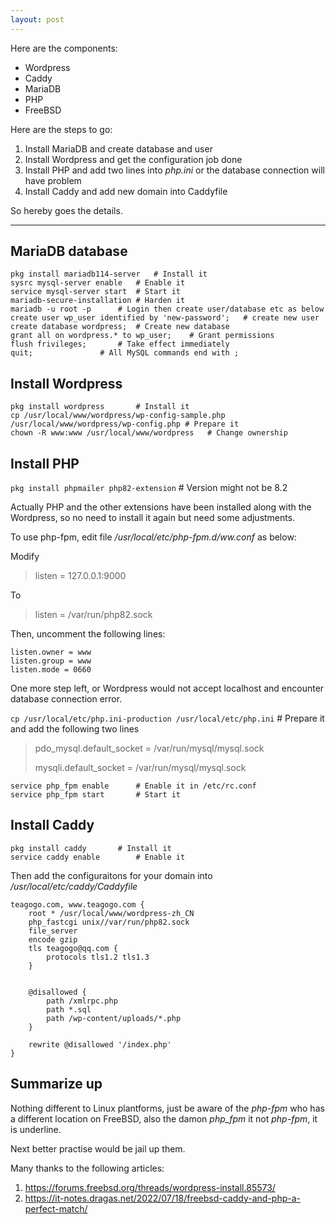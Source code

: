 ```yaml
---
layout: post
---
```


Here are the components:

* Wordpress
* Caddy
* MariaDB
* PHP
* FreeBSD

Here are the steps to go:

1. Install MariaDB and create database and user
2. Install Wordpress and get the configuration job done
3. Install PHP and add two lines into *php.ini* or the database connection will have problem
4. Install Caddy and add new domain into Caddyfile

So hereby goes the details.

---

## MariaDB database

```
pkg install mariadb114-server	# Install it
sysrc mysql-server enable	# Enable it
service mysql-server start	# Start it
mariadb-secure-installation	# Harden it
mariadb -u root -p		# Login then create user/database etc as below
create user wp_user identified by 'new-password';	# create new user
create database wordpress;	# Create new database
grant all on wordpress.* to wp_user;	# Grant permissions
flush frivileges;		# Take effect immediately
quit;				# All MySQL commands end with ;
``` 
## Install Wordpress

```
pkg install wordpress		# Install it
cp /usr/local/www/wordpress/wp-config-sample.php /usr/local/www/wordpress/wp-config.php	# Prepare it
chown -R www:www /usr/local/www/wordpress	# Change ownership
```

## Install PHP

`pkg install phpmailer php82-extension`		# Version might not be 8.2

Actually PHP and the other extensions have been installed along with the Wordpress, so no need to install it again but need some adjustments.

To use php-fpm, edit file */usr/local/etc/php-fpm.d/ww.conf* as below:

Modify

> listen = 127.0.0.1:9000

To

> listen = /var/run/php82.sock

Then, uncomment the following lines:

```
listen.owner = www
listen.group = www
listen.mode = 0660
```

One more step left, or Wordpress would not accept localhost and encounter database connection error.

`cp /usr/local/etc/php.ini-production /usr/local/etc/php.ini`	# Prepare it and add the following two lines

> pdo_mysql.default_socket = /var/run/mysql/mysql.sock
>
> mysqli.default_socket = /var/run/mysql/mysql.sock


```
service php_fpm enable		# Enable it in /etc/rc.conf
service php_fpm start		# Start it
```

## Install Caddy

```
pkg install caddy		# Install it
service caddy enable		# Enable it
```

Then add the configuraitons for your domain into */usr/local/etc/caddy/Caddyfile*

```
teagogo.com, www.teagogo.com {
	root * /usr/local/www/wordpress-zh_CN
	php_fastcgi unix//var/run/php82.sock
	file_server
	encode gzip 
	tls teagogo@qq.com {
		protocols tls1.2 tls1.3
	}


	@disallowed {
		path /xmlrpc.php
		path *.sql
		path /wp-content/uploads/*.php
	}

	rewrite @disallowed '/index.php'
}
```

## Summarize up

Nothing different to Linux plantforms, just be aware of the *php-fpm* who has a different location on FreeBSD, also the damon *php_fpm* it not *php-fpm*, it is underline.

Next better practise would be jail up them.

Many thanks to the following articles:

1. https://forums.freebsd.org/threads/wordpress-install.85573/
2. https://it-notes.dragas.net/2022/07/18/freebsd-caddy-and-php-a-perfect-match/
